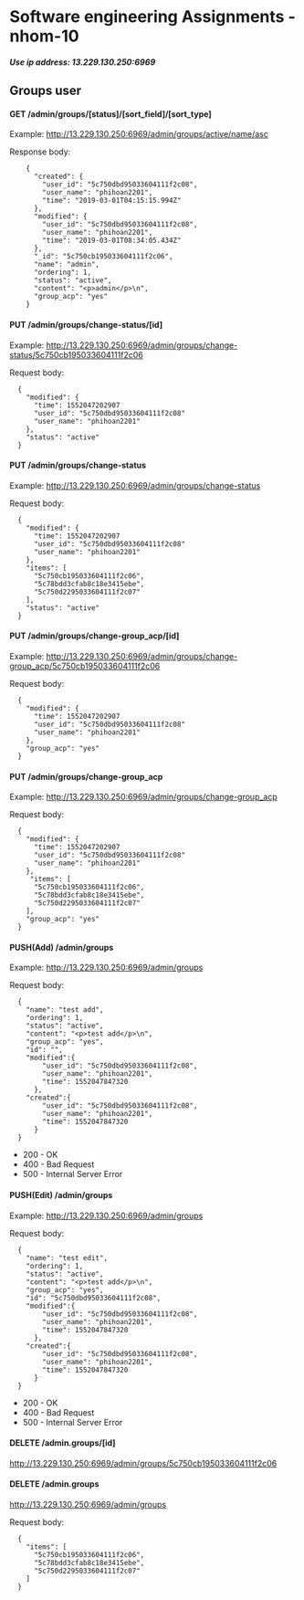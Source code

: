 # Software engineering Assignments - nhom-10

##### Use ip address: 13.229.130.250:6969

## Groups user
#### GET /admin/groups/[status]/[sort_field]/[sort_type]
  Example: http://13.229.130.250:6969/admin/groups/active/name/asc

  Response body:
```
    {
      "created": {
        "user_id": "5c750dbd95033604111f2c08",
        "user_name": "phihoan2201",
        "time": "2019-03-01T04:15:15.994Z"
      },
      "modified": {
        "user_id": "5c750dbd95033604111f2c08",
        "user_name": "phihoan2201",
        "time": "2019-03-01T08:34:05.434Z"
      },
      "_id": "5c750cb195033604111f2c06",
      "name": "admin",
      "ordering": 1,
      "status": "active",
      "content": "<p>admin</p>\n",
      "group_acp": "yes"
    }
 ```
#### PUT /admin/groups/change-status/[id]
   Example: http://13.229.130.250:6969/admin/groups/change-status/5c750cb195033604111f2c06
   
   Request body:
   
```
  {
    "modified": {
      "time": 1552047202907
      "user_id": "5c750dbd95033604111f2c08"
      "user_name": "phihoan2201"
    },
    "status": "active"
  }
```
#### PUT /admin/groups/change-status
   Example: http://13.229.130.250:6969/admin/groups/change-status
   
   Request body:
   
```
  {
    "modified": {
      "time": 1552047202907
      "user_id": "5c750dbd95033604111f2c08"
      "user_name": "phihoan2201"
    },
    "items": [
      "5c750cb195033604111f2c06",
      "5c78bdd3cfab8c18e3415ebe",
      "5c750d2295033604111f2c07"
    ],
    "status": "active"
  }
```
#### PUT /admin/groups/change-group_acp/[id]
   Example: http://13.229.130.250:6969/admin/groups/change-group_acp/5c750cb195033604111f2c06
   
   Request body:
   
```
  {
    "modified": {
      "time": 1552047202907
      "user_id": "5c750dbd95033604111f2c08"
      "user_name": "phihoan2201"
    },
    "group_acp": "yes"
  }
```
#### PUT /admin/groups/change-group_acp
   Example: http://13.229.130.250:6969/admin/groups/change-group_acp
   
   Request body:
   
```
  {
    "modified": {
      "time": 1552047202907
      "user_id": "5c750dbd95033604111f2c08"
      "user_name": "phihoan2201"
    },
     "items": [
      "5c750cb195033604111f2c06",
      "5c78bdd3cfab8c18e3415ebe",
      "5c750d2295033604111f2c07"
    ],
    "group_acp": "yes"
  }
```
#### PUSH(Add) /admin/groups
   Example: http://13.229.130.250:6969/admin/groups
   
   Request body:
   
```
  { 
    "name": "test add",
    "ordering": 1,
    "status": "active",
    "content": "<p>test add</p>\n",
    "group_acp": "yes",
    "id": "",
    "modified":{ 
        "user_id": "5c750dbd95033604111f2c08",
        "user_name": "phihoan2201",
        "time": 1552047847320 
      },
    "created":{ 
        "user_id": "5c750dbd95033604111f2c08",
        "user_name": "phihoan2201",
        "time": 1552047847320 
      } 
  }
```
* 200 - OK
* 400 - Bad Request
* 500 - Internal Server Error

#### PUSH(Edit) /admin/groups
   Example: http://13.229.130.250:6969/admin/groups
   
   Request body:
   
```
  { 
    "name": "test edit",
    "ordering": 1,
    "status": "active",
    "content": "<p>test add</p>\n",
    "group_acp": "yes",
    "id": "5c750dbd95033604111f2c08",
    "modified":{ 
        "user_id": "5c750dbd95033604111f2c08",
        "user_name": "phihoan2201",
        "time": 1552047847320 
      },
    "created":{ 
        "user_id": "5c750dbd95033604111f2c08",
        "user_name": "phihoan2201",
        "time": 1552047847320 
      } 
  }
```
* 200 - OK
* 400 - Bad Request
* 500 - Internal Server Error
#### DELETE /admin.groups/[id]
  http://13.229.130.250:6969/admin/groups/5c750cb195033604111f2c06
#### DELETE /admin.groups
  http://13.229.130.250:6969/admin/groups
  
  Request body:
```
  {
    "items": [
      "5c750cb195033604111f2c06",
      "5c78bdd3cfab8c18e3415ebe",
      "5c750d2295033604111f2c07"
    ]
  }
```
  
  
